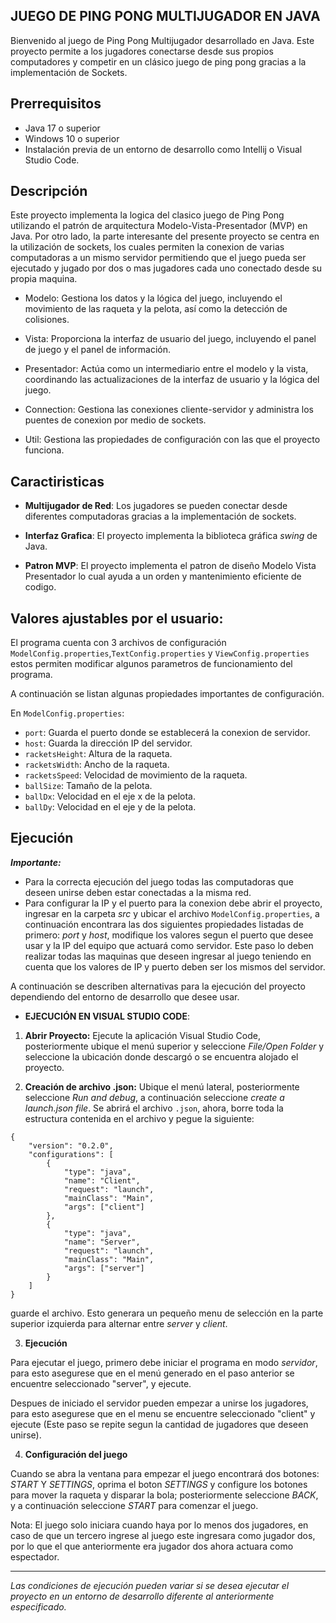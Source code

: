 ## JUEGO DE PING PONG MULTIJUGADOR EN JAVA

Bienvenido al juego de Ping Pong Multijugador desarrollado en Java. Este proyecto permite a los jugadores conectarse desde sus propios computadores y competir en un clásico juego de ping pong gracias a la implementación de Sockets.

## Prerrequisitos

- Java 17 o superior
- Windows 10 o superior
- Instalación previa de un entorno de desarrollo como Intellij o Visual Studio Code.


## Descripción

Este proyecto implementa la logica del clasico juego de Ping Pong utilizando el patrón de arquitectura Modelo-Vista-Presentador (MVP) en Java. Por otro lado, la parte interesante del presente proyecto se centra en la utilización de sockets, los cuales permiten la conexion de varias computadoras a un mismo servidor permitiendo que el juego pueda ser ejecutado y jugado por dos o mas jugadores cada uno conectado desde su propia maquina.

- Modelo: Gestiona los datos y la lógica del juego, incluyendo el movimiento de las raqueta y la pelota, así como la detección de colisiones.

- Vista: Proporciona la interfaz de usuario del juego, incluyendo el panel de juego y el panel de información.

- Presentador: Actúa como un intermediario entre el modelo y la vista, coordinando las actualizaciones de la interfaz de usuario y la lógica del juego.

- Connection: Gestiona las conexiones cliente-servidor y administra los puentes de conexion por medio de sockets.

- Util: Gestiona las propiedades de configuración con las que el proyecto funciona.



## Caractiristicas

- **Multijugador de Red**: Los jugadores se pueden conectar desde diferentes computadoras gracias a la implementación de sockets.

- **Interfaz Grafica**: El proyecto implementa la biblioteca gráfica *swing* de Java.

- **Patron MVP**: El proyecto implementa el patron de diseño Modelo Vista Presentador lo cual ayuda a un orden y mantenimiento eficiente de codigo.

## Valores ajustables por el usuario:

El programa cuenta con 3 archivos de configuración `ModelConfig.properties`,`TextConfig.properties` y `ViewConfig.properties` estos permiten modificar algunos parametros de funcionamiento del programa.

A continuación se listan algunas propiedades importantes de configuración.

 En `ModelConfig.properties`:

 - `port`: Guarda el puerto donde se establecerá la conexion de servidor.
 - `host`: Guarda la dirección IP del servidor.
- `racketsHeight`: Altura de la raqueta.
- `racketsWidth`: Ancho de la raqueta.
- `racketsSpeed`: Velocidad de movimiento de la raqueta.
- `ballSize`: Tamaño de la pelota.
- `ballDx`: Velocidad en el eje x de la pelota.
- `ballDy`: Velocidad en el eje y de la pelota.

























## Ejecución

***Importante:*** 
- Para la correcta ejecución del juego todas las computadoras que deseen unirse deben estar conectadas a la misma red. 
- Para configurar la IP y el puerto para la conexion debe abrir el proyecto, ingresar en la carpeta *src* y ubicar el archivo `ModelConfig.properties`, a continuación encontrara las dos siguientes propiedades listadas de primero: *port* y *host*, modifique los valores segun el puerto que desee usar y la IP del equipo que actuará como servidor. Este paso lo deben realizar todas las maquinas que deseen ingresar al juego teniendo en cuenta que los valores de IP y puerto deben ser los mismos del servidor.


A continuación se describen alternativas para la ejecución del proyecto dependiendo del entorno de desarrollo que desee usar.

- **EJECUCIÓN EN VISUAL STUDIO CODE**: 

1. **Abrir Proyecto:** Ejecute la aplicación Visual Studio Code, posteriormente ubique el menú superior y seleccione *File/Open Folder* y seleccione la ubicación donde descargó o se encuentra alojado el proyecto.

2. **Creación de archivo .json:** Ubique el menú lateral, posteriormente seleccione *Run and debug*, a continuación seleccione *create a launch.json file*. Se abrirá el archivo `.json`, ahora, borre toda la estructura contenida en el archivo y pegue la siguiente:

```
{
    "version": "0.2.0",
    "configurations": [
        {
            "type": "java",
            "name": "Client",
            "request": "launch",
            "mainClass": "Main",
            "args": ["client"]
        },
        {
            "type": "java",
            "name": "Server",
            "request": "launch",
            "mainClass": "Main",
            "args": ["server"]
        }
    ]
}
```

guarde el archivo. Esto generara un pequeño menu de selección en la parte superior izquierda para alternar entre *server* y *client*.

3. **Ejecución** 

Para ejecutar el juego, primero debe iniciar el programa en modo *servidor*, para esto asegurese que en el menú generado en el paso anterior se encuentre seleccionado "server", y ejecute.

Despues de iniciado el servidor pueden empezar a unirse los jugadores, para esto asegurese que en el menu se encuentre seleccionado "client" y ejecute (Este paso se repite segun la cantidad de jugadores que deseen unirse).

4. **Configuración del juego**

Cuando se abra la ventana para empezar el juego encontrará dos botones: *START* Y *SETTINGS*, oprima el boton *SETTINGS* y configure los botones para mover la raqueta y disparar la bola; posteriormente seleccione *BACK*, y a continuación seleccione *START* para comenzar el juego.

Nota: El juego solo iniciara cuando haya por lo menos dos jugadores, en caso de que un tercero ingrese al juego este ingresara como jugador dos, por lo que el que anteriormente era jugador dos ahora actuara como espectador.

------


*Las condiciones de ejecución pueden variar si se desea ejecutar el proyecto en un entorno de desarrollo diferente al anteriormente especificado.*






